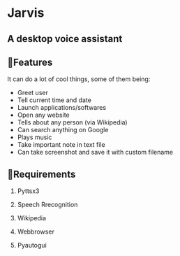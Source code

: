 # Jarvis
## A desktop voice assistant

## 📌Features

It can do a lot of cool things, some of them being:

- Greet user
- Tell current time and date
- Launch applications/softwares 
- Open any website
- Tells about any person (via Wikipedia)
- Can search anything on Google 
- Plays music
- Take important note in text file
- Can take screenshot and save it with custom filename

## 📌Requirements

1. Pyttsx3

2. Speech Rrecognition

3. Wikipedia

4. Webbrowser

5. Pyautogui
